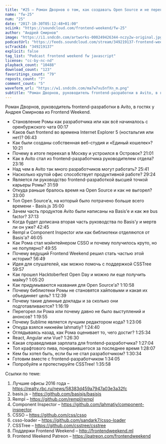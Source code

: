 ```yaml
---
title: "#25 – Роман Дворнов о том, как создавать Open Source и не перегореть"
name: "fw-25"
num: "25"
date: "2017-10-30T05:12:48+01:00"
scLink: "https://soundcloud.com/frontend-weekend/fw-25"
author: "Андрей Смирнов"
image: "https://i1.sndcdn.com/artworks-000249426344-nczy2w-original.jpg"
podcastUrl: "https://feeds.soundcloud.com/stream/349219137-frontend-weekend-fw-25.m4a"
scTrackId: "349219137"
explicit: false
tag_list: "Podcast frontend weekend fw javascript"
license: "cc-by-nc-nd"
playback_count: "10488"
download_count: "123"
favoritings_count: "79"
reposts_count: "7"
comment_count: "5"
waveform_url: "https://w1.sndcdn.com/ma7w7xu5nfXn_m.png"
subtitle: "Роман Дворнов, руководитель frontend-разработки в Avito, в гостях у Андрея Смирнова из Frontend Weekend."
---
```


Роман Дворнов, руководитель frontend-разработки в Avito, в гостях у Андрея Смирнова из Frontend Weekend.

- Становление Ромы как разработчика или как всё начиналось с оренбуржского чата <timecode sec="17">00:17</timecode>
- Каков был frontend во времена Internet Explorer 5 (ностальгия или нет)? <timecode sec="403">06:43</timecode>
- Как были созданы собственная веб-студия и «Единый кошелек»? <timecode sec="621">10:21</timecode>
- Почему в итоге переехал в Москву и устроился в Островок? <timecode sec="1261">21:01</timecode>
- Как в Avito стал из frontend-разработчика руководителем отдела? <timecode sec="1396">23:16</timecode>
- Над чем в Avito так много разработчиков могут работать? <timecode sec="1541">25:41</timecode>
- Насколько крутой офис способствует продуктивной работе? <timecode sec="1764">29:24</timecode>
- Является ли руководство frontend-разработкой высшей точкой карьеры Ромы? <timecode sec="1919">31:59</timecode>
- Откуда раньше бралось время на Open Source и как не выгорел? <timecode sec="1980">33:00</timecode>
- Топ Open Source’а, на который было потрачено больше всего времени - Basis.js <timecode sec="2100">35:00</timecode>
- Зачем часть продуктов Avito были написаны на Basis’е и как же bus factor? <timecode sec="2233">37:13</timecode>
- Когда будет дописана вторая часть руководства по Basis’у и мертв ли он уже? <timecode sec="2565">42:45</timecode>
- Rempl и Component Inspector или как библиотеки отделяются от Basis’а? <timecode sec="2765">46:05</timecode>
- Как Рома стал мэйнтейнером CSSO и почему получилось круто, но не популярно? <timecode sec="2995">49:55</timecode>
- Почему ведущий Frontend Weekend решил стать частью этой истории? <timecode sec="3409">56:49</timecode>
- Идея для слушателей, как можно помочь с поддержкой CSSTree <timecode sec="3597">59:57</timecode>
- Как прошел Hacktoberfest Open Day и можно ли еще получить майку? <timecode sec="3920">1:05:20</timecode>
- Как придумываются названия для Open Source’а? <timecode sec="4258">1:10:58</timecode>
- Почему библиотеки Ромы не становятся хайповыми и какая их объединяет цель? <timecode sec="4359">1:12:39</timecode>
- Почему такие длинные доклады и за сколько они подготавливаются? <timecode sec="4579">1:16:19</timecode>
- Перегорел ли Рома или почему давно не было выступлений и анонсов? <timecode sec="4795">1:19:55</timecode>
- Почему Sublime является лучшим редактором кода? <timecode sec="4986">1:23:06</timecode>
- Откуда взялся никнейм lahmatiy? <timecode sec="5080">1:24:40</timecode>
- Оглядываясь назад, как Рома оценивает то, чего достиг? <timecode sec="5134">1:25:34</timecode>
- React, Angular или Vue? <timecode sec="5190">1:26:30</timecode>
- Какая справедливая зарплата для frontend-разработчика? <timecode sec="5224">1:27:04</timecode>
- Топ крафтового пива, понравившегося за последнее время <timecode sec="5287">1:28:07</timecode>
- Кем бы хотел быть, если бы не стал разработчиком? <timecode sec="5434">1:30:34</timecode>
- Готовим вместе с frontend-разработчиком <timecode sec="5645">1:34:05</timecode>
- Попробуйте и протестируйте CSSTree! <timecode sec="5758">1:35:58</timecode>

Ссылки по теме:

1. Лучшие офисы 2016 года – <https://realty.rbc.ru/news/58383d459a7947a03e3a32fc>
2. basis.js – <https://github.com/basisjs/basisjs>
3. Rempl – <https://github.com/rempl/rempl>
4. Component Inspector – <https://github.com/lahmatiy/component-inspector>
5. CSSO – <https://github.com/css/csso>
6. csso-loader – <https://github.com/sandark7/csso-loader>
7. CSSTree – <https://github.com/csstree/csstree>
8. Поддержи Frontend Weekend – <http://frontendweekend.ml>
9. Frontend Weekend Patreon – <https://patreon.com/frontendweekend>
